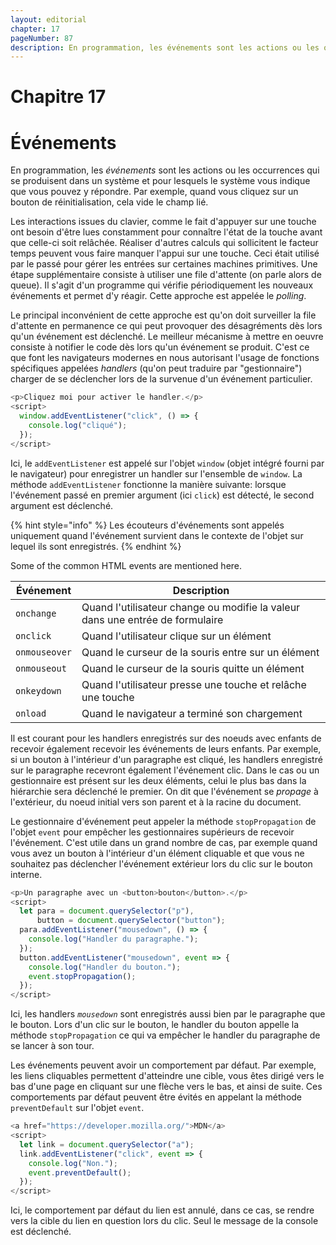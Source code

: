 ```yaml
---
layout: editorial
chapter: 17
pageNumber: 87
description: En programmation, les événements sont les actions ou les occurrences qui se produisent dans un système et pour lesquels le système vous indique que vous pouvez y répondre. Par exemple, quand vous cliquez sur un bouton de réinitialisation, cela vide le champ lié.
---
```


# Chapitre 17

# Événements

En programmation, les _événements_ sont les actions ou les occurrences qui se produisent dans un système et pour lesquels le système vous indique que vous pouvez y répondre. Par exemple, quand vous cliquez sur un bouton de réinitialisation, cela vide le champ lié.

Les interactions issues du clavier, comme le fait d'appuyer sur une touche ont besoin d'être lues constamment pour connaître l'état de la touche avant que celle-ci soit relâchée. Réaliser d'autres calculs qui sollicitent le facteur temps peuvent vous faire manquer l'appui sur une touche. Ceci était utilisé par le passé pour gérer les entrées sur certaines machines primitives. Une étape supplémentaire consiste à utiliser une file d'attente (on parle alors de queue). Il s'agit d'un programme qui vérifie périodiquement les nouveaux événements et permet d'y réagir. Cette approche est appelée le _polling_.

Le principal inconvénient de cette approche est qu'on doit surveiller la file d'attente en permanence ce qui peut provoquer des désagréments dès lors qu'un événement est déclenché. Le meilleur mécanisme à mettre en oeuvre consiste à notifier le code dès lors qu'un événement se produit. C'est ce que font les navigateurs modernes en nous autorisant l'usage de fonctions spécifiques appelées _handlers_ (qu'on peut traduire par "gestionnaire") charger de se déclencher lors de la survenue d'un événement particulier.

```javascript
<p>Cliquez moi pour activer le handler.</p>
<script>
  window.addEventListener("click", () => {
    console.log("cliqué");
  });
</script>
```

Ici, le `addEventListener` est appelé sur l'objet `window` (objet intégré fourni par le navigateur) pour enregistrer un handler sur l'ensemble de `window`. La méthode `addEventListener` fonctionne la manière suivante: lorsque l'événement passé en premier argument (ici `click`) est détecté, le second argument est déclenché.

{% hint style="info" %}
Les écouteurs d'événements sont appelés uniquement quand l'événement survient dans le contexte de l'objet sur lequel ils sont enregistrés.
{% endhint %}

Some of the common HTML events are mentioned here.

| Événement     | Description                                                                   |
| ------------- | ----------------------------------------------------------------------------- |
| `onchange`    | Quand l'utilisateur change ou modifie la valeur dans une entrée de formulaire |
| `onclick`     | Quand l'utilisateur clique sur un élément                                     |
| `onmouseover` | Quand le curseur de la souris entre sur un élément                            |
| `onmouseout`  | Quand le curseur de la souris quitte un élément                               |
| `onkeydown`   | Quand l'utilisateur presse une touche et relâche une touche                   |
| `onload`      | Quand le navigateur a terminé son chargement                                  |

Il est courant pour les handlers enregistrés sur des noeuds avec enfants de recevoir également recevoir les événements de leurs enfants. Par exemple, si un bouton à l'intérieur d'un paragraphe est cliqué, les handlers enregistré sur le paragraphe recevront également l'événement clic. Dans le cas ou un gestionnaire est présent sur les deux éléments, celui le plus bas dans la hiérarchie sera déclenché le premier. On dit que l'événement se _propage_ à l'extérieur, du noeud initial vers son parent et à la racine du document.

Le gestionnaire d'événement peut appeler la méthode `stopPropagation` de l'objet `event` pour empêcher les gestionnaires supérieurs de recevoir l'événement. C'est utile dans un grand nombre de cas, par exemple quand vous avez un bouton à l'intérieur d'un élément cliquable et que vous ne souhaitez pas déclencher l'événement extérieur lors du clic sur le bouton interne.

```javascript
<p>Un paragraphe avec un <button>bouton</button>.</p>
<script>
  let para = document.querySelector("p"),
      button = document.querySelector("button");
  para.addEventListener("mousedown", () => {
    console.log("Handler du paragraphe.");
  });
  button.addEventListener("mousedown", event => {
    console.log("Handler du bouton.");
    event.stopPropagation();
  });
</script>
```

Ici, les handlers _`mousedown`_ sont enregistrés aussi bien par le paragraphe que le bouton. Lors d'un clic sur le bouton, le handler du bouton appelle la méthode `stopPropagation` ce qui va empêcher le handler du paragraphe de se lancer à son tour.

Les événements peuvent avoir un comportement par défaut. Par exemple, les liens cliquables permettent d'atteindre une cible, vous êtes dirigé vers le bas d'une page en cliquant sur une flèche vers le bas, et ainsi de suite. Ces comportements par défaut peuvent être évités en appelant la méthode `preventDefault` sur l'objet `event`.

```javascript
<a href="https://developer.mozilla.org/">MDN</a>
<script>
  let link = document.querySelector("a");
  link.addEventListener("click", event => {
    console.log("Non.");
    event.preventDefault();
  });
</script>
```

Ici, le comportement par défaut du lien est annulé, dans ce cas, se rendre vers la cible du lien en question lors du clic. Seul le message de la console est déclenché.
